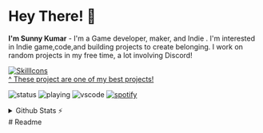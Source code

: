 # Hey There! 👋
**I'm Sunny Kumar** - I'm a Game developer, maker, and Indie . I'm interested in Indie game,code,and building projects to create belonging. I work on random projects in my free time, a lot involving Discord!

[![SkillIcons](https://skillicons.dev/icons?i=unity,cs,unreal,cpp,blender)](https://skillicons.dev)<br/>
[^ These project are one of my best projects!](https://github.com/sunny834/A-cozy-Kitchen-game)

![status](https://nocache.advaith.workers.dev?url=https://img.shields.io/endpoint?url=https://dev.discordprofiles.me/api/badge/status/276544649148235776?simple=true)
![playing](https://nocache.advaith.workers.dev?url=https://img.shields.io/endpoint?url=https://dev.discordprofiles.me/api/badge/playing/276544649148235776)
![vscode](https://nocache.advaith.workers.dev?url=https://img.shields.io/endpoint?url=https://dev.discordprofiles.me/api/badge/vscode/276544649148235776)
[![spotify](https://nocache.advaith.workers.dev?url=https://img.shields.io/endpoint?url=https://dev.discordprofiles.me/api/badge/spotify/276544649148235776)](https://dev.discordprofiles.me/openspotify/276544649148235776)

<details>
  <summary>Github Stats ⚡</summary>
  
  <a href="#">![Github stats](https://github-readme-stats.vercel.app/api?username=sunny834&theme=blueberry&count_private=true&hide_border=true&line_height=20)</a>
  <a href="#">![Top Langs](https://github-readme-stats.vercel.app/api/top-langs/?username=sunny834&layout=compact&theme=blueberry&count_private=true&hide_border=true)</a>
</details>
# Readme
